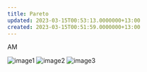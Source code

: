 ```yaml
---
title: Pareto
updated: 2023-03-15T00:53:13.0000000+13:00
created: 2023-03-15T00:51:59.0000000+13:00
---
```


AM

![image1](../../../../resources/c827a9347c274489983d94a26c40a57a.png)
![image2](../../../../resources/4c0ddd13eb9c42d58d16355cd377a34a.png)
![image3](../../../../resources/90ac26bce7804102b35da0040eccfccf.png)

